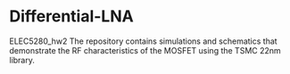 # Differential-LNA
ELEC5280_hw2
The repository contains simulations and schematics that demonstrate the RF characteristics of the MOSFET using the TSMC 22nm library.
